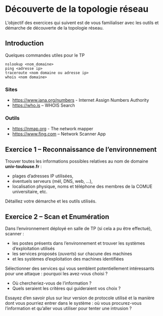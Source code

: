 # Découverte de la topologie réseau

L’objectif des exercices qui suivent est de vous familialiser avec les outils et démarche de découverte de la topologie réseau.

## Introduction
Quelques commandes utiles pour le TP
```console
nslookup <nom_domaine>
ping <adresse ip>
traceroute <nom domaine ou adresse ip>
whois <nom domaine>
```

### Sites
* https://www.iana.org/numbers - Internet Assign Numbers Authority
* https://who.is – WHOIS Search

### Outils
* https://nmap.org - The network mapper
* https://www.fing.com – Network Scanner App

## Exercice 1 – Reconnaissance de l’environnement
Trouver toutes les informations possibles relatives au nom de domaine **univ-toulouse.fr** :
* plages d’adresses IP utilisées,
*  éventuels serveurs (mél, DNS, web, ...),
* localisation physique, noms et téléphone des membres de la COMUE universitaire, etc.

Détaillez votre démarche et les outils utilisés.

## Exercice 2 – Scan et Enumération
Dans l’environnement déployé en salle de TP (si cela a pu être effectué), scanner :

* les postes présents dans l’environnement et trouver les systèmes d’exploitation utilisés
* les services proposés (*ouverts*) sur chacune des machines
* et les systèmes d’exploitation des machines identifiées

Sélectionner des services qui vous semblent potentiellement intéressants pour une attaque : pourquoi les avez-vous choisi ?
* Où chercheriez-vous de l’information ?
* Quels seraient les critères qui guideraient vos choix ?

Essayez d’en savoir plus sur leur version de protocole utilisé et la manière dont vous pourriez entrer dans le système : où vous procurez-vous l’information et qu’aller vous utiliser pour tenter une intrusion ?
